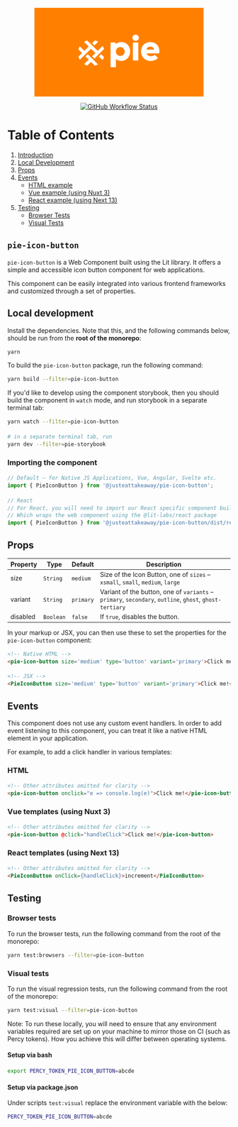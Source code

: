 <p align="center">
  <img align="center" src="../../../readme_image.png" height="200" alt="">
</p>

<p align="center">
  <a href="https://www.npmjs.com/@justeattakeaway/pie-icon-button">
    <img alt="GitHub Workflow Status" src="https://img.shields.io/npm/v/@justeattakeaway/pie-icon-button.svg">
  </a>
</p>

# Table of Contents

1. [Introduction](#pie-icon-button)
2. [Local Development](#local-development)
3. [Props](#props)
4. [Events](#events)
   - [HTML example](#html)
   - [Vue example (using Nuxt 3)](#vue-templates-using-nuxt-3)
   - [React example (using Next 13)](#react-templates-using-next-13)
5. [Testing](#testing)
   - [Browser Tests](#browser-tests)
   - [Visual Tests](#visual-tests)


## `pie-icon-button`

`pie-icon-button` is a Web Component built using the Lit library. It offers a simple and accessible icon button component for web applications.

This component can be easily integrated into various frontend frameworks and customized through a set of properties.

## Local development

Install the dependencies. Note that this, and the following commands below, should be run from the **root of the monorepo**:

```bash
yarn
```

To build the `pie-icon-button` package, run the following command:

```bash
yarn build --filter=pie-icon-button
```

If you'd like to develop using the component storybook, then you should build the component in `watch` mode, and run storybook in a separate terminal tab:


```bash
yarn watch --filter=pie-icon-button

# in a separate terminal tab, run
yarn dev --filter=pie-storybook
```


### Importing the component

```js
// Default – for Native JS Applications, Vue, Angular, Svelte etc.
import { PieIconButton } from '@justeattakeaway/pie-icon-button';

// React
// For React, you will need to import our React specific component build
// Which wraps the web component using the @lit-labs/react package
import { PieIconButton } from '@justeattakeaway/pie-icon-button/dist/react';
```


## Props

| Property    | Type      | Default         | Description                                                          |
|-------------|-----------|-----------------|----------------------------------------------------------------------|
| size        | `String`  | `medium`        | Size of the Icon Button, one of `sizes` – `xsmall`, `small`, `medium`, `large` |
| variant     | `String`  | `primary`       | Variant of the button, one of `variants` – `primary`, `secondary`, `outline`, `ghost`, `ghost-tertiary` |
| disabled    | `Boolean` | `false`         | If `true`, disables the button.                                      |

In your markup or JSX, you can then use these to set the properties for the `pie-icon-button` component:

```html
<!-- Native HTML -->
<pie-icon-button size='medium' type='button' variant='primary'>Click me!</pie-icon-button>

<!-- JSX -->
<PieIconButton size='medium' type='button' variant='primary'>Click me!</PieIconButton>
```

## Events

This component does not use any custom event handlers. In order to add event listening to this component, you can treat it like a native HTML element in your application.

For example, to add a click handler in various templates:


### HTML

```html
<!-- Other attributes omitted for clarity -->
<pie-icon-button onclick="e => console.log(e)">Click me!</pie-icon-button>
```

### Vue templates (using Nuxt 3)

```html
<!-- Other attributes omitted for clarity -->
<pie-icon-button @click="handleClick">Click me!</pie-icon-button>
```

### React templates (using Next 13)

```html
<!-- Other attributes omitted for clarity -->
<PieIconButton onClick={handleClick}>increment</PieIconButton>

```


## Testing

### Browser tests

To run the browser tests, run the following command from the root of the monorepo:

```bash
yarn test:browsers --filter=pie-icon-button
```

### Visual tests

To run the visual regression tests, run the following command from the root of the monorepo:

```bash
yarn test:visual --filter=pie-icon-button
```

Note: To run these locally, you will need to ensure that any environment variables required are set up on your machine to mirror those on CI (such as Percy tokens). How you achieve this will differ between operating systems.

#### Setup via bash

```bash
export PERCY_TOKEN_PIE_ICON_BUTTON=abcde
```

#### Setup via package.json

Under scripts `test:visual` replace the environment variable with the below:

```bash
PERCY_TOKEN_PIE_ICON_BUTTON=abcde
```
